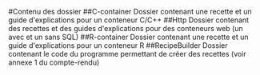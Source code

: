 #Contenu des dossier
##C-container
Dossier contenant une recette et un guide d'explications pour un conteneur C/C++
##Http
Dossier contenant des recettes et des guides d'explications pour des conteneurs web (un avec et un sans SQL)
##R-container
Dossier contenant une recette et un guide d'explications pour un conteneur R
##RecipeBuilder
Dossier contenant le code du programme permettant de créer des recettes (voir annexe 1 du compte-rendu)
